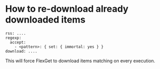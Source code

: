 # How to re-download already downloaded items


    rss: ....
    regexp:
      accept:
        - <pattern>: { set: { immortal: yes } }
    download: ....


This will force FlexGet to download items matching <pattern> on every execution.
